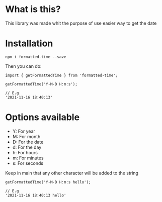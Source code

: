 # What is this?

This library was made whit the purpose of use easier way to get the date

# Installation

`npm i formatted-time --save`

Then you can do:

```
import { getFormattedTime } from 'formatted-time';

getFormattedTime('Y-M-D H:m:s');

// E.g
'2021-11-16 18:40:13'

```

# Options available

- Y: For year
- M: For month
- D: For the date
- d: For the day
- h: For hours
- m: For minutes
- s: For seconds

Keep in main that any other character will be added to the string

```
getFormattedTime('Y-M-D H:m:s hello');

// E.g
'2021-11-16 18:40:13 hello'
```
